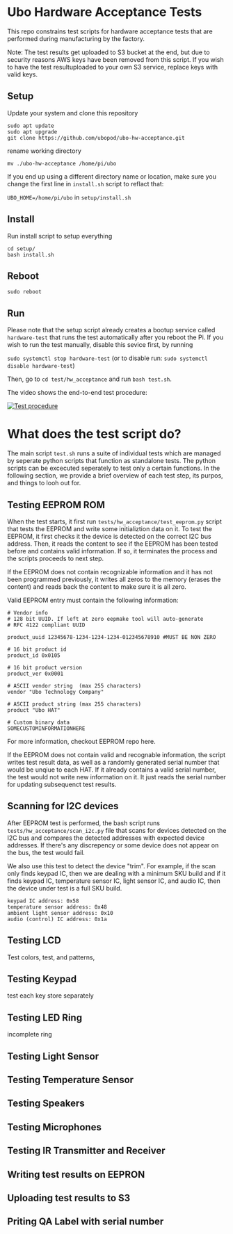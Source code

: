 # Ubo Hardware Acceptance Tests
This repo constrains test scripts for hardware acceptance tests that are performed during manufacturing by the factory. 

Note: The test results get uploaded to S3 bucket at the end, but due to security reasons AWS keys have been removed from this script. If you wish to have the test resultuploaded to your own S3 service, replace keys with valid keys.

## Setup

Update your system and clone this repository 

```
sudo apt update  
sudo apt upgrade  
git clone https://github.com/ubopod/ubo-hw-acceptance.git
```

rename working directory

`mv ./ubo-hw-acceptance /home/pi/ubo`

If you end up using a different directory name or location, make sure you change the first line in `install.sh` script to reflact that:

`UBO_HOME=/home/pi/ubo` in `setup/install.sh` 

## Install

Run install script to setup everything

```
cd setup/  
bash install.sh
```

## Reboot
`sudo reboot`

## Run

Please note that the setup script already creates a bootup service called `hardware-test` that runs the test automatically after you reboot the Pi. If you wish to run the test manually, disable this sevice first, by running 

`sudo systemctl stop hardware-test` (or to disable run: `sudo systemctl disable hardware-test`)

Then, go to `cd test/hw_acceptance` and run `bash test.sh`.

The video shows the end-to-end test procedure:

[![Test procedure](https://res.cloudinary.com/marcomontalbano/image/upload/v1677200367/video_to_markdown/images/youtube--X0lBcDt_kOM-c05b58ac6eb4c4700831b2b3070cd403.jpg)](https://www.youtube.com/watch?v=X0lBcDt_kOM "Test procedure")


# What does the test script do?

The main script `test.sh` runs a suite of individual tests which are managed by seperate python scripts that function as standalone tests. The python scripts can be excecuted seperately to test only a certain functions. In the following section, we provide a brief overview of each test step, its purpos, and things to looh out for.

## Testing EEPROM ROM

When the test starts, it first run `tests/hw_acceptance/test_eeprom.py` script that tests the EEPROM and write some initializtion data on it. To test the EEPROM, it first checks it the device is detected on the correct I2C bus address. Then, it reads the content to see if the EEPROM has been tested before and contains valid information. If so, it terminates the process and the scripts proceeds to next step. 

If the EEPROM does not contain recognizable information and it has not been programmed previously, it writes all zeros to the memory (erases the content) and reads back the content to make sure it is all zero.

Valid EEPROM entry must contain the following information:


```
# Vendor info
# 128 bit UUID. If left at zero eepmake tool will auto-generate
# RFC 4122 compliant UUID

product_uuid 12345678-1234-1234-1234-012345678910 #MUST BE NON ZERO

# 16 bit product id
product_id 0x0105

# 16 bit product version
product_ver 0x0001

# ASCII vendor string  (max 255 characters)
vendor "Ubo Technology Company"

# ASCII product string (max 255 characters)
product "Ubo HAT"

# Custom binary data
SOMECUSTOMINFORMATIONHERE
```
For more information, checkout EEPROM repo here.

If the EEPROM does not contain valid and recognable information, the script writes test result data, as well as a randomly generated serial number that would be unqiue to each HAT. If it already contains a valid serial number, the test would not write new information on it. It just reads the serial number for updating subsequenct test results. 

## Scanning for I2C devices
After EEPROM test is performed, the bash script runs `tests/hw_acceptance/scan_i2c.py` file that scans for devices detected on the I2C bus and compares the detected addresses with expected device addresses. If there's any discrepency or some device does not appear on the bus, the test would fail. 

We also use this test to detect the device "trim". For example, if the scan only finds keypad IC, then we are dealing with a minimum SKU build and if it finds keypad IC, temperature sensor IC, light sensor IC, and audio IC, then the device under test is a full SKU build. 

```
keypad IC address: 0x58
temperature sensor address: 0x48
ambient light sensor address: 0x10 
audio (control) IC address: 0x1a
```

## Testing LCD

Test colors, test, and patterns, 

## Testing Keypad

test each key store separately

## Testing LED Ring

incomplete ring

## Testing Light Sensor
## Testing Temperature Sensor
## Testing Speakers
## Testing Microphones
## Testing IR Transmitter and Receiver
## Writing test results on EEPRON
## Uploading test results to S3
## Priting QA Label with serial number







